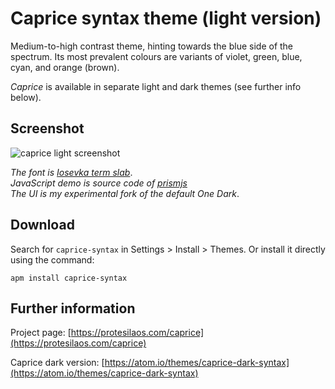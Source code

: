 # Caprice syntax theme (light version)

Medium-to-high contrast theme, hinting towards the blue side of the spectrum. Its most prevalent colours are variants of violet, green, blue, cyan, and orange (brown).

*Caprice* is available in separate light and dark themes (see further info below).

## Screenshot

![caprice light screenshot](https://raw.githubusercontent.com/protesilaos/prot16/master/caprice/img/caprice_light_sample.png)

*The font is [Iosevka term slab](https://github.com/be5invis/Iosevka)*.  
*JavaScript demo is source code of [prismjs](http://prismjs.com/)*  
*The UI is my experimental fork of the default One Dark*.

## Download

Search for `caprice-syntax` in Settings > Install > Themes. Or install it directly using the command:

```shell
apm install caprice-syntax
```

## Further information

Project page: [https://protesilaos.com/caprice](https://protesilaos.com/caprice)

Caprice dark version: [https://atom.io/themes/caprice-dark-syntax](https://atom.io/themes/caprice-dark-syntax)
